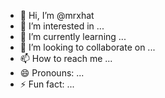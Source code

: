 - 👋 Hi, I’m @mrxhat
- 👀 I’m interested in ...
- 🌱 I’m currently learning ...
- 💞️ I’m looking to collaborate on ...
- 📫 How to reach me ...
- 😄 Pronouns: ...
- ⚡ Fun fact: ...

<!---
mrxhat/mrxhat is a ✨ special ✨ repository because its `README.md` (this file) appears on your GitHub profile.
You can click the Preview link to take a look at your changes.
--->
